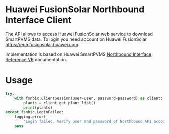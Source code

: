 # Huawei FusionSolar Northbound Interface Client

The API allows to access Huawei FusionSolar web service to download SmartPVMS data.
To login you need account on Huawei FusionSolar https://eu5.fusionsolar.huawei.com.

Implementation is based on Huawei SmartPVMS [Northbound Interface Reference V6](https://support.huawei.com/enterprise/en/doc/EDOC1100261860) documentation.

# Usage

```python
try:
    with fsnbic.ClientSession(user=user, password=password) as client:
        plants = client.get_plant_list()
        print(plants)
except fsnbic.LoginFailed:
    logging.error(
        'Login failed. Verify user and password of Northbound API account.')
    pass
```
